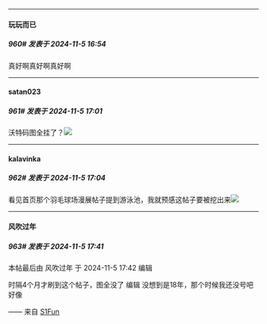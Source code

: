 ﻿
*****

####  玩玩而已  
##### 960#       发表于 2024-11-5 16:54

真好啊真好啊真好啊


*****

####  satan023  
##### 961#       发表于 2024-11-5 17:01

沃特码图全挂了？<img src="https://static.saraba1st.com/image/smiley/face2017/112.png" referrerpolicy="no-referrer">


*****

####  kalavinka  
##### 962#       发表于 2024-11-5 17:04

看见首页那个羽毛球场漫展帖子提到游泳池，我就预感这帖子要被挖出来<img src="https://static.saraba1st.com/image/smiley/face2017/067.png" referrerpolicy="no-referrer">


*****

####  风吹过年  
##### 963#       发表于 2024-11-5 17:41

 本帖最后由 风吹过年 于 2024-11-5 17:42 编辑 

时隔4个月才刷到这个帖子，图全没了
编辑
没想到是18年，那个时候我还没号吧好像

—— 来自 [S1Fun](https://s1fun.koalcat.com)

